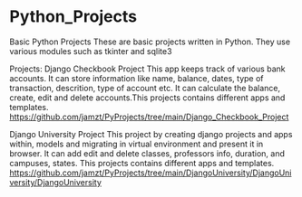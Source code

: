 # Python_Projects
Basic Python Projects
These are basic projects written in Python. They use various modules such as tkinter and sqlite3

Projects:
Django Checkbook Project
This app keeps track of various bank accounts. It can store information like name, balance, dates, type of transaction, descrition, type of account etc. It can calculate the balance, create, edit and delete accounts.This projects contains different apps and templates.
https://github.com/jamzt/PyProjects/tree/main/Django_Checkbook_Project


Django University Project
This project by creating django projects and apps within, models and migrating in virtual environment and present it in browser. It can add edit and delete classes, professors info, duration, and campuses, states. This projects contains different apps and templates.
https://github.com/jamzt/PyProjects/tree/main/DjangoUniversity/DjangoUniversity/DjangoUniversity
